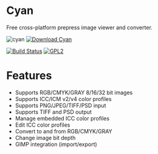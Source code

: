 # Cyan
Free cross-platform prepress image viewer and converter.

![cyan](https://github.com/rodlie/cyan/raw/master/res/cyan-header.png)
[![Download Cyan](https://a.fsdn.com/con/app/sf-download-button)](https://sourceforge.net/projects/prepress/files/latest/download)

[![Build Status](https://travis-ci.org/rodlie/cyan.svg?branch=master)](https://travis-ci.org/rodlie/cyan)
[![GPL2](https://img.shields.io/github/license/rodlie/cyan.svg)](https://www.gnu.org/licenses/old-licenses/gpl-2.0.en.html)

# Features

* Supports RGB/CMYK/GRAY 8/16/32 bit images
* Supports ICC/ICM v2/v4 color profiles
* Supports PNG/JPEG/TIFF/PSD input
* Supports TIFF and PSD output
* Manage embedded ICC color profiles
* Edit ICC color profiles
* Convert to and from RGB/CMYK/GRAY
* Change image bit depth
* GIMP integration (import/export)
